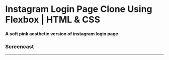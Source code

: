 # Instagram Login Page Clone Using Flexbox | HTML & CSS  

#### A soft pink aesthetic version of instagram login page.  

### Screencast

____



